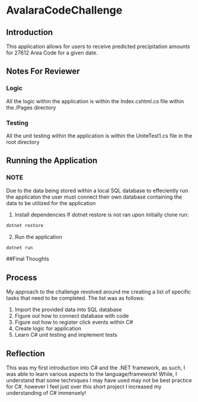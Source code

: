 # AvalaraCodeChallenge

## Introduction
This application allows for users to receive predicted precipitation amounts for 27612 Area Code for a given date.

## Notes For Reviewer
### Logic
All the logic within the application is within the Index.cshtml.cs file within the /Pages directory
### Testing
All the unit testing within the application is within the UniteTest1.cs file in the root directory

## Running the Application
### **NOTE**
Due to the data being stored within a local SQL database to effeciently run the applicaton the user must connect their own database containing the data to be utilized for the application

1. Install dependencies
If dotnet restore is not ran upon initially clone run:
```bash
dotnet restore
```
2. Run the application
```bash
dotnet run
```

##Final Thoughts
## Process
My approach to the challenge revolved around me creating a list of specific tasks that need to be completed. The list was as follows:
1. Import the provided data into SQL database
2. Figure out how to connect database with code
3. Figure out how to register click events within C#
4. Create logic for application
5. Learn C# unit testing and implement tests

## Reflection
This was my first introduction into C# and the .NET framework, as such, I was able to learn various aspects to the language/framework! While, I understand that some techniques I may have used may not be best practice for C#, however I feel just over this short project I increased my understanding of C# immensely!
